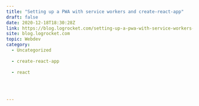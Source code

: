 ```yaml
---
title: "Setting up a PWA with service workers and create-react-app"
draft: false
date: 2020-12-18T18:30:28Z
link: https://blog.logrocket.com/setting-up-a-pwa-with-service-workers-and-create-react-app/?utm_medium=RSS&utm_source=hune
site: blog.logrocket.com
topic: Webdev
category:
  - Uncategorized
  
  - create-react-app
  
  - react
  
   
  

---
```

